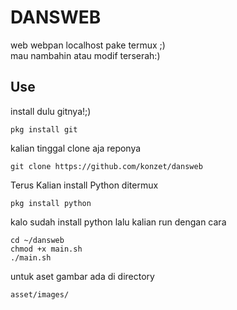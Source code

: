 # DANSWEB
web webpan localhost pake termux ;)\
mau nambahin atau modif terserah:)

## Use
install dulu gitnya!;)
```
pkg install git
```
kalian tinggal clone aja reponya
```
git clone https://github.com/konzet/dansweb
```
Terus Kalian install Python ditermux
```
pkg install python
```
kalo sudah install python 
lalu kalian run dengan cara 
```
cd ~/dansweb
chmod +x main.sh
./main.sh
```

untuk aset gambar ada di directory 
```
asset/images/
```
